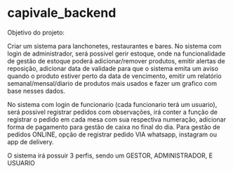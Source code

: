 # capivale_backend
Objetivo do projeto:

Criar um sistema para lanchonetes, restaurantes e bares.
No sistema com login de administrador, será possivel gerir estoque, onde na funcionalidade de gestão de estoque poderá adicionar/remover produtos, emitir alertas de reposição, adicionar data de validade para que o sistema emita um aviso quando o produto estiver perto da data de vencimento, emitir um relatório semanal/mensal/diario de produtos mais usados e fazer um grafico com base nesses dados.

No sistema com login de funcionario (cada funcionario terá um usuario), será possivel registrar pedidos com observações, irá conter a função de registrar o pedido em cada mesa com sua respectiva numeração, adicionar forma de pagamento para gestão de caixa no final do dia.
Para gestão de pedidos ONLINE, opção de registrar pedido VIA whatsapp, instagram ou app de delivery.

O sistema irá possuir 3 perfis, sendo um GESTOR, ADMINISTRADOR, E USUARIO

